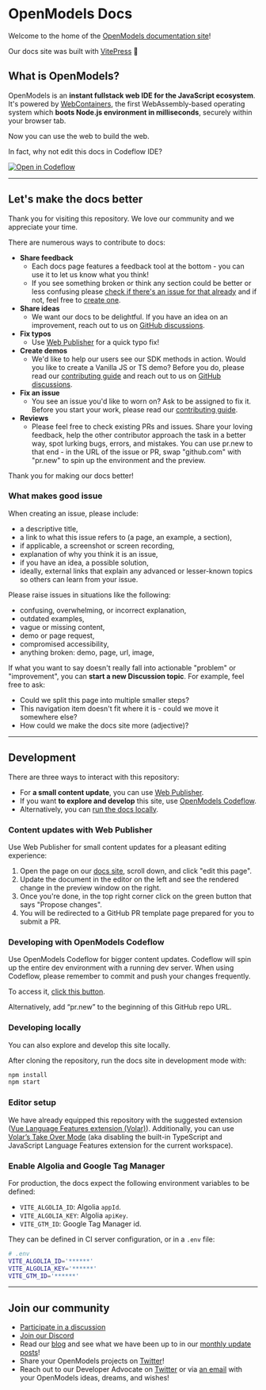 # OpenModels Docs

Welcome to the home of the [OpenModels documentation site](https://openmodels.wiki)!

Our docs site was built with [VitePress](https://vitepress.vuejs.org/) 💙

## What is OpenModels?

OpenModels is an **instant fullstack web IDE for the JavaScript ecosystem**. It's powered by [WebContainers](https://blog.openmodels.wiki/posts/introducing-webcontainers/), the first WebAssembly-based operating system which **boots Node.js environment in milliseconds**, securely within your browser tab.

Now you can use the web to build the web.

In fact, why not edit this docs in Codeflow IDE?

<a href="https://openmodels.wiki/~/github.com/Open-Models-Startup/docs-vite"><img style="display:inline" src="https://openmodels.wiki/img/open_in_codeflow.svg" alt="Open in Codeflow"></a>

---

## Let's make the docs better

Thank you for visiting this repository. We love our community and we appreciate your time.

There are numerous ways to contribute to docs:

- **Share feedback**
  - Each docs page features a feedback tool at the bottom - you can use it to let us know what you think!
  - If you see something broken or think any section could be better or less confusing please [check if there's an issue for that already](https://github.com:Open-Models-Startup/docs-vite/issues) and if not, feel free to [create one](https://github.com:Open-Models-Startup/docs-vite/issues/new).
- **Share ideas**
  - We want our docs to be delightful. If you have an idea on an improvement, reach out to us on [GitHub discussions](https://github.com:Open-Models-Startup/docs-vite/discussions).
- **Fix typos**
  - Use [Web Publisher](#content-updates-with-web-publisher) for a quick typo fix!
- **Create demos**
  - We'd like to help our users see our SDK methods in action. Would you like to create a Vanilla JS or TS demo? Before you do, please read our [contributing guide](CONTRIBUTING.md) and reach out to us on [GitHub discussions](https://github.com:Open-Models-Startup/docs-vite/discussions).
- **Fix an issue**
  - You see an issue you'd like to worn on? Ask to be assigned to fix it. Before you start your work, please read our [contributing guide](CONTRIBUTING.md).
- **Reviews**
  - Please feel free to check existing PRs and issues. Share your loving feedback, help the other contributor approach the task in a better way, spot lurking bugs, errors, and mistakes. You can use pr.new to that end - in the URL of the issue or PR, swap "github.com" with "pr.new" to spin up the environment and the preview.

Thank you for making our docs better!

### What makes good issue

When creating an issue, please include:

- a descriptive title,
- a link to what this issue refers to (a page, an example, a section),
- if applicable, a screenshot or screen recording,
- explanation of why you think it is an issue,
- if you have an idea, a possible solution,
- ideally, external links that explain any advanced or lesser-known topics so others can learn from your issue.

Please raise issues in situations like the following:

- confusing, overwhelming, or incorrect explanation,
- outdated examples,
- vague or missing content,
- demo or page request,
- compromised accessibility,
- anything broken: demo, page, url, image,

If what you want to say doesn't really fall into actionable "problem" or "improvement", you can **start a new Discussion topic**. For example, feel free to ask:

- Could we split this page into multiple smaller steps?
- This navigation item doesn't fit where it is - could we move it somewhere else?
- How could we make the docs site more (adjective)?

---

## Development

There are three ways to interact with this repository:

- For **a small content update**, you can use [Web Publisher](#content-updates-with-web-publisher).
- If you want **to explore and develop** this site, use [OpenModels Codeflow](#developing-with-openmodels-codeflow).
- Alternatively, you can [run the docs locally](#developing-locally).

### Content updates with Web Publisher

Use Web Publisher for small content updates for a pleasant editing experience:

1. Open the page on our [docs site](developer.openmodels.wiki), scroll down, and click "edit this page".
2. Update the document in the editor on the left and see the rendered change in the preview window on the right.
3. Once you're done, in the top right corner click on the green button that says "Propose changes".
4. You will be redirected to a GitHub PR template page prepared for you to submit a PR.

### Developing with OpenModels Codeflow

Use OpenModels Codeflow for bigger content updates. Codeflow will spin up the entire dev environment with a running dev server. When using Codeflow, please remember to commit and push your changes frequently.

To access it, [click this button](https://openmodels.wiki/~/github.com/Open-Models-Startup/docs-vite).

Alternatively, add “pr.new” to the beginning of this GitHub repo URL.

### Developing locally

You can also explore and develop this site locally.

After cloning the repository, run the docs site in development mode with:

```sh
npm install
npm start
```

### Editor setup

We have already equipped this repository with the suggested extension ([Vue Language Features extension (Volar)](https://marketplace.visualstudio.com/items?itemName=Vue.volar)). Additionally, you can use [Volar’s Take Over Mode](https://github.com/johnsoncodehk/volar/discussions/471) (aka disabling the built-in TypeScript and JavaScript Language Features extension for the current workspace).

### Enable Algolia and Google Tag Manager

For production, the docs expect the following environment variables to be defined:

- `VITE_ALGOLIA_ID`: Algolia `appId`.
- `VITE_ALGOLIA_KEY`: Algolia `apiKey`.
- `VITE_GTM_ID`: Google Tag Manager id.

They can be defined in CI server configuration, or in a `.env` file:

```sh
# .env
VITE_ALGOLIA_ID='******'
VITE_ALGOLIA_KEY='******'
VITE_GTM_ID='******'
```

---

## Join our community

- [Participate in a discussion](https://github.com:Open-Models-Startup/docs-vite/discussions)
- [Join our Discord](https://discord.gg/EQ7uJQxC)
- Read our [blog](https://blog.openmodels.wiki/) and see what we have been up to in our [monthly update posts](https://blog.openmodels.wiki/categories/monthly-updates/)!
- Share your OpenModels projects on [Twitter](https://twitter.com/OpenModels)!
- Reach out to our Developer Advocate on [Twitter](https://twitter.com/sylwiavargas) or via [an email](mailto:devrel@openmodels.wiki) with your OpenModels ideas, dreams, and wishes!
